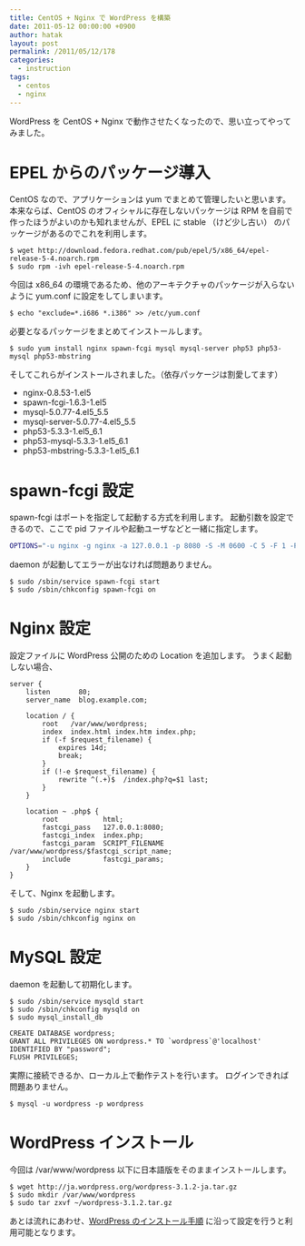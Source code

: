 ```yaml
---
title: CentOS + Nginx で WordPress を構築
date: 2011-05-12 00:00:00 +0900
author: hatak
layout: post
permalink: /2011/05/12/178
categories:
  - instruction
tags:
  - centos
  - nginx
---
```

WordPress を CentOS + Nginx で動作させたくなったので、思い立ってやってみました。

<!--more-->

# EPEL からのパッケージ導入

CentOS なので、アプリケーションは yum でまとめて管理したいと思います。本来ならば、CentOS のオフィシャルに存在しないパッケージは RPM を自前で作ったほうがよいのかも知れませんが、EPEL に stable （けど少し古い） のパッケージがあるのでこれを利用します。

``` console
$ wget http://download.fedora.redhat.com/pub/epel/5/x86_64/epel-release-5-4.noarch.rpm
$ sudo rpm -ivh epel-release-5-4.noarch.rpm
```

今回は x86_64 の環境であるため、他のアーキテクチャのパッケージが入らないように yum.conf に設定をしてしまいます。

``` console
$ echo "exclude=*.i686 *.i386" >> /etc/yum.conf
```

必要となるパッケージをまとめてインストールします。

``` console
$ sudo yum install nginx spawn-fcgi mysql mysql-server php53 php53-mysql php53-mbstring
```

そしてこれらがインストールされました。（依存パッケージは割愛してます）

*   nginx-0.8.53-1.el5
*   spawn-fcgi-1.6.3-1.el5
*   mysql-5.0.77-4.el5_5.5
*   mysql-server-5.0.77-4.el5_5.5
*   php53-5.3.3-1.el5_6.1
*   php53-mysql-5.3.3-1.el5_6.1
*   php53-mbstring-5.3.3-1.el5_6.1

# spawn-fcgi 設定

spawn-fcgi はポートを指定して起動する方式を利用します。 起動引数を設定できるので、ここで pid ファイルや起動ユーザなどと一緒に指定します。

``` bash /etc/sysconfig/spawn-fcgi
OPTIONS="-u nginx -g nginx -a 127.0.0.1 -p 8080 -S -M 0600 -C 5 -F 1 -P /var/run/spawn-fcgi.pid -- /usr/bin/php-cgi
```

daemon が起動してエラーが出なければ問題ありません。

``` console
$ sudo /sbin/service spawn-fcgi start
$ sudo /sbin/chkconfig spawn-fcgi on
```

# Nginx 設定

設定ファイルに WordPress 公開のための Location を追加します。 うまく起動しない場合、

``` nginx
server {
    listen       80;
    server_name  blog.example.com;

    location / {
        root   /var/www/wordpress;
        index  index.html index.htm index.php;
        if (-f $request_filename) {
            expires 14d;
            break;
        }
        if (!-e $request_filename) {
            rewrite ^(.+)$  /index.php?q=$1 last;
        }
    }

    location ~ .php$ {
        root           html;
        fastcgi_pass   127.0.0.1:8080;
        fastcgi_index  index.php;
        fastcgi_param  SCRIPT_FILENAME  /var/www/wordpress/$fastcgi_script_name;
        include        fastcgi_params;
    }
}
```

そして、Nginx を起動します。

``` console
$ sudo /sbin/service nginx start
$ sudo /sbin/chkconfig nginx on
```

# MySQL 設定

daemon を起動して初期化します。

``` console
$ sudo /sbin/service mysqld start
$ sudo /sbin/chkconfig mysqld on
$ sudo mysql_install_db
```

``` mysql
CREATE DATABASE wordpress;
GRANT ALL PRIVILEGES ON wordpress.* TO `wordpress`@'localhost' IDENTIFIED BY "password";
FLUSH PRIVILEGES;
```

実際に接続できるか、ローカル上で動作テストを行います。 ログインできれば問題ありません。

``` console
$ mysql -u wordpress -p wordpress
```

# WordPress インストール

今回は /var/www/wordpress 以下に日本語版をそのままインストールします。

``` console
$ wget http://ja.wordpress.org/wordpress-3.1.2-ja.tar.gz
$ sudo mkdir /var/www/wordpress
$ sudo tar zxvf ~/wordpress-3.1.2.tar.gz
```

あとは流れにあわせ、[WordPress のインストール手順][1] に沿って設定を行うと利用可能となります。

 [1]: http://ja.wordpress.org/install/
